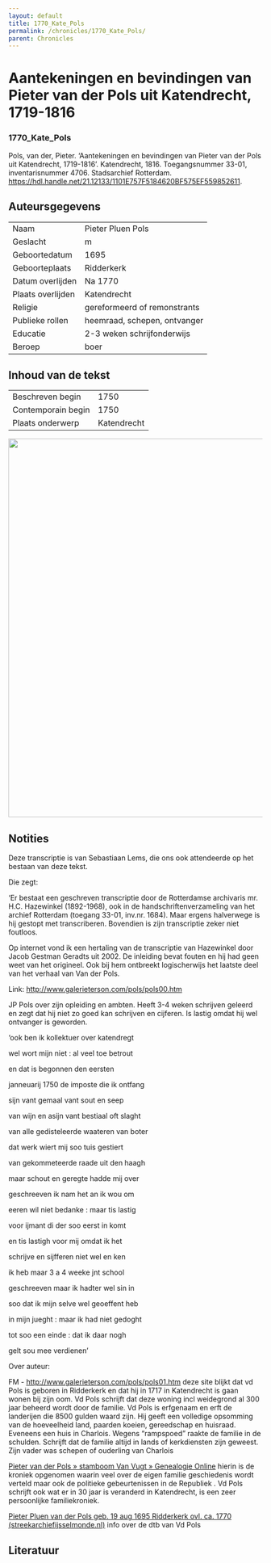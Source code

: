 ```yaml
---
layout: default
title: 1770_Kate_Pols
permalink: /chronicles/1770_Kate_Pols/
parent: Chronicles
--- 
```



# Aantekeningen en bevindingen van Pieter van der Pols uit Katendrecht, 1719-1816 

### 1770_Kate_Pols 

Pols, van der, Pieter. ‘Aantekeningen en bevindingen van Pieter van der Pols uit Katendrecht, 1719-1816’. Katendrecht, 1816. Toegangsnummer 33-01, inventarisnummer 4706. Stadsarchief Rotterdam. https://hdl.handle.net/21.12133/1101E757F5184620BF575EF559852611. 

## Auteursgegevens 

| | | 
| --------------- | --------------- | 
| Naam | Pieter Pluen Pols | 
| Geslacht | m | 
| Geboortedatum | 1695 | 
| Geboorteplaats | Ridderkerk | 
| Datum overlijden | Na 1770 | 
| Plaats overlijden | Katendrecht | 
| Religie | gereformeerd of remonstrants | 
| Publieke rollen | heemraad, schepen, ontvanger | 
| Educatie | 2-3 weken schrijfonderwijs | 
| Beroep | boer | 

## Inhoud van de tekst 

| | | 
| --------------- | --------------- | 
| Beschreven begin | 1750 | 
| Contemporain begin | 1750 | 
| Plaats onderwerp | Katendrecht | 

[<img src="..\..\barplots_chronicles\1770_Kate_Pols.jpg" width="750"/>](..\..\barplots_chronicles\1770_Kate_Pols.jpg) 

## Notities 

Deze transcriptie is van Sebastiaan Lems, die ons ook attendeerde op het
bestaan van deze tekst.

Die zegt:

‘Er bestaat een geschreven transcriptie door de Rotterdamse archivaris mr.
H.C. Hazewinkel (1892-1968), ook in de handschriftenverzameling van het
archief Rotterdam (toegang 33-01, inv.nr. 1684). Maar ergens halverwege is hij
gestopt met transcriberen. Bovendien is zijn transcriptie zeker niet foutloos.

Op internet vond ik een hertaling van de transcriptie van Hazewinkel door
Jacob Gestman Geradts uit 2002.  De inleiding bevat fouten en hij had geen
weet van het origineel. Ook bij hem ontbreekt logischerwijs het laatste deel
van het verhaal van Van der Pols.

Link: <http://www.galerieterson.com/pols/pols00.htm>



JP Pols over zijn opleiding en ambten. Heeft 3-4 weken schrijven geleerd en
zegt dat hij niet zo goed kan schrijven en cijferen. Is lastig omdat hij wel
ontvanger is geworden.

‘ook ben ik kollektuer over katendregt

wel wort mijn niet : al veel toe betrout

en dat is begonnen den eersten

janneuarij 1750 de imposte die ik ontfang

sijn vant gemaal vant sout en seep

van wijn en asijn vant bestiaal oft slaght

van alle gedisteleerde waateren van boter

dat werk wiert mij soo tuis gestiert

van gekommeteerde raade uit den haagh

maar schout en geregte hadde mij over

geschreeven ik nam het an ik wou om

eeren wil niet bedanke : maar tis lastig

voor ijmant di der soo eerst in komt

en tis lastigh voor mij omdat ik het

schrijve en sijfferen niet wel en ken

ik heb maar 3 a 4 weeke jnt school

geschreeven maar ik hadter wel sin in

soo dat ik mijn selve wel geoeffent heb

in mijn jueght : maar ik had niet gedoght

tot soo een einde : dat ik daar nogh

gelt sou mee verdienen’



Over auteur:

FM - <http://www.galerieterson.com/pols/pols01.htm> deze site blijkt dat vd
Pols is geboren in Ridderkerk en dat hij in 1717 in Katendrecht is gaan wonen
bij zijn oom. Vd Pols schrijft dat deze woning incl weidegrond al 300 jaar
beheerd wordt door de familie. Vd Pols is erfgenaam en erft de landerijen die
8500 gulden waard zijn. Hij geeft een volledige opsomming van de hoeveelheid
land, paarden koeien, gereedschap en huisraad. Eveneens een huis in Charlois.
Wegens “rampspoed” raakte de familie in de schulden. Schrijft dat de familie
altijd in lands of kerkdiensten zijn geweest. Zijn vader was schepen of
ouderling van Charlois



[Pieter van der Pols » stamboom Van Vugt » Genealogie
Online](https://www.genealogieonline.nl/stamboom-van-vugt/I11950.php) hierin
is de kroniek opgenomen waarin veel over de eigen familie geschiedenis wordt
verteld maar ook de politieke gebeurtenissen in de Republiek . Vd Pols
schrijft ook wat er in 30 jaar is veranderd in Katendrecht, is een zeer
persoonlijke familiekroniek.

[Pieter Pluen van der Pols geb. 19 aug 1695 Ridderkerk ovl. ca. 1770
(streekarchiefijsselmonde.nl)](https://streekarchiefijsselmonde.nl/tng/getperson.php?personID=I11015&tree=2)
info over de dtb van Vd Pols





## Literatuur 

